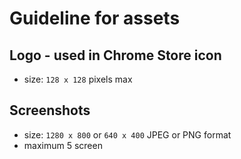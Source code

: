 # Guideline for assets

## Logo - used in Chrome Store icon
- size: `128 x 128` pixels max

## Screenshots
- size: `1280 x 800` or `640 x 400` JPEG or PNG format
- maximum 5 screen